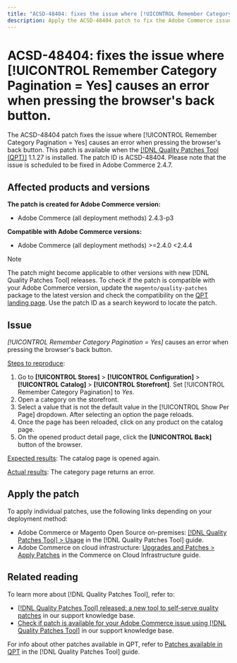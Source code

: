 ```yaml
---
title: "ACSD-48404: fixes the issue where [!UICONTROL Remember Category Pagination = Yes] causes an error when pressing the browser's back button."
description: Apply the ACSD-48404 patch to fix the Adobe Commerce issue where [!UICONTROL Remember Category Pagination = Yes] causes an error when pressing the browser's back button.
---
```


# ACSD-48404: fixes the issue where [!UICONTROL Remember Category Pagination = Yes] causes an error when pressing the browser's back button.

The ACSD-48404 patch fixes the issue where [!UICONTROL Remember Category Pagination = Yes] causes an error when pressing the browser's back button. This patch is available when the [[!DNL Quality Patches Tool (QPT)]](/help/announcements/adobe-commerce-announcements/magento-quality-patches-released-new-tool-to-self-serve-quality-patches.md) 1.1.27 is installed. The patch ID is ACSD-48404. Please note that the issue is scheduled to be fixed in Adobe Commerce 2.4.7.

## Affected products and versions

**The patch is created for Adobe Commerce version:**

* Adobe Commerce (all deployment methods) 2.4.3-p3

**Compatible with Adobe Commerce versions:**

* Adobe Commerce (all deployment methods) >=2.4.0 <2.4.4

>[!NOTE]
>
>The patch might become applicable to other versions with new [!DNL Quality Patches Tool] releases. To check if the patch is compatible with your Adobe Commerce version, update the `magento/quality-patches` package to the latest version and check the compatibility on the [QPT landing page](https://experienceleague.adobe.com/tools/commerce-quality-patches/index.html). Use the patch ID as a search keyword to locate the patch.

## Issue

*[!UICONTROL Remember Category Pagination = Yes]* causes an error when pressing the browser's back button.


<u>Steps to reproduce</u>:

1. Go to **[!UICONTROL Stores]** > **[!UICONTROL Configuration]** > **[!UICONTROL Catalog]** > **[!UICONTROL Storefront]**. Set [!UICONTROL Remember Category Pagination] to *Yes*.
1. Open a category on the storefront.
1. Select a value that is not the default value in the [!UICONTROL Show Per Page] dropdown. After selecting an option the page reloads.
1. Once the page has been reloaded, click on any product on the catalog page.
1. On the opened product detail page, click the **[UNICONTROL Back]** button of the browser.

<u>Expected results</u>:
The catalog page is opened again.

<u>Actual results</u>:
The category page returns an error.

## Apply the patch

To apply individual patches, use the following links depending on your deployment method:

* Adobe Commerce or Magento Open Source on-premises: [[!DNL Quality Patches Tool] > Usage](https://experienceleague.adobe.com/docs/commerce-operations/tools/quality-patches-tool/usage.html) in the [!DNL Quality Patches Tool] guide.
* Adobe Commerce on cloud infrastructure: [Upgrades and Patches > Apply Patches](https://experienceleague.adobe.com/docs/commerce-cloud-service/user-guide/develop/upgrade/apply-patches.html) in the Commerce on Cloud Infrastructure guide.


## Related reading

To learn more about [!DNL Quality Patches Tool], refer to:

* [[!DNL Quality Patches Tool] released: a new tool to self-serve quality patches](/help/announcements/adobe-commerce-announcements/magento-quality-patches-released-new-tool-to-self-serve-quality-patches.md) in our support knowledge base.
* [Check if patch is available for your Adobe Commerce issue using [!DNL Quality Patches Tool]](/help/support-tools/patches-available-in-qpt-tool/check-patch-for-magento-issue-with-magento-quality-patches.md) in our support knowledge base.

For info about other patches available in QPT, refer to [Patches available in QPT](https://experienceleague.adobe.com/tools/commerce-quality-patches/index.html) in the [!DNL Quality Patches Tool] guide.